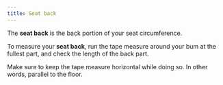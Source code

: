 ```yaml
---
title: Seat back
---
```


The **seat back** is the back portion of your seat circumference.

To measure your **seat back**,
run the tape measure around your bum at the fullest part, and check the length of the back part.

Make sure to keep the tape measure horizontal while doing so. In other words, parallel to the floor.
